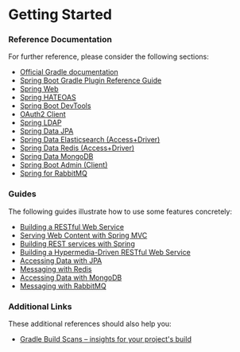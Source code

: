 # Getting Started

### Reference Documentation
For further reference, please consider the following sections:

* [Official Gradle documentation](https://docs.gradle.org)
* [Spring Boot Gradle Plugin Reference Guide](https://docs.spring.io/spring-boot/docs/2.2.2.RELEASE/gradle-plugin/reference/html/)
* [Spring Web](https://docs.spring.io/spring-boot/docs/2.2.2.RELEASE/reference/htmlsingle/#boot-features-developing-web-applications)
* [Spring HATEOAS](https://docs.spring.io/spring-boot/docs/2.2.2.RELEASE/reference/htmlsingle/#boot-features-spring-hateoas)
* [Spring Boot DevTools](https://docs.spring.io/spring-boot/docs/2.2.2.RELEASE/reference/htmlsingle/#using-boot-devtools)
* [OAuth2 Client](https://docs.spring.io/spring-boot/docs/2.2.2.RELEASE/reference/htmlsingle/#boot-features-security-oauth2-client)
* [Spring LDAP](https://docs.spring.io/spring-boot/docs/2.2.2.RELEASE/reference/htmlsingle/#boot-features-ldap)
* [Spring Data JPA](https://docs.spring.io/spring-boot/docs/2.2.2.RELEASE/reference/htmlsingle/#boot-features-jpa-and-spring-data)
* [Spring Data Elasticsearch (Access+Driver)](https://docs.spring.io/spring-boot/docs/2.2.2.RELEASE/reference/htmlsingle/#boot-features-elasticsearch)
* [Spring Data Redis (Access+Driver)](https://docs.spring.io/spring-boot/docs/2.2.2.RELEASE/reference/htmlsingle/#boot-features-redis)
* [Spring Data MongoDB](https://docs.spring.io/spring-boot/docs/2.2.2.RELEASE/reference/htmlsingle/#boot-features-mongodb)
* [Spring Boot Admin (Client)](https://codecentric.github.io/spring-boot-admin/current/#getting-started)
* [Spring for RabbitMQ](https://docs.spring.io/spring-boot/docs/2.2.2.RELEASE/reference/htmlsingle/#boot-features-amqp)

### Guides
The following guides illustrate how to use some features concretely:

* [Building a RESTful Web Service](https://spring.io/guides/gs/rest-service/)
* [Serving Web Content with Spring MVC](https://spring.io/guides/gs/serving-web-content/)
* [Building REST services with Spring](https://spring.io/guides/tutorials/bookmarks/)
* [Building a Hypermedia-Driven RESTful Web Service](https://spring.io/guides/gs/rest-hateoas/)
* [Accessing Data with JPA](https://spring.io/guides/gs/accessing-data-jpa/)
* [Messaging with Redis](https://spring.io/guides/gs/messaging-redis/)
* [Accessing Data with MongoDB](https://spring.io/guides/gs/accessing-data-mongodb/)
* [Messaging with RabbitMQ](https://spring.io/guides/gs/messaging-rabbitmq/)

### Additional Links
These additional references should also help you:

* [Gradle Build Scans – insights for your project's build](https://scans.gradle.com#gradle)

